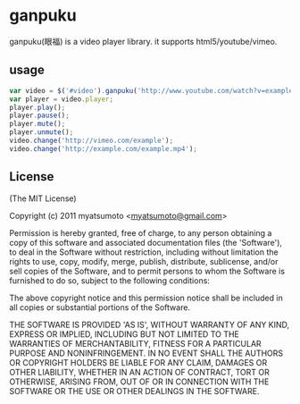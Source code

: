 # ganpuku
ganpuku(眼福) is a video player library. it supports html5/youtube/vimeo.

## usage
```javascript
var video = $('#video').ganpuku('http://www.youtube.com/watch?v=example');
var player = video.player;
player.play();
player.pause();
player.mute();
player.unmute();
video.change('http://vimeo.com/example');
video.change('http://example.com/example.mp4');
```

## License

(The MIT License)

Copyright (c) 2011 myatsumoto &lt;myatsumoto@gmail.com&gt;

Permission is hereby granted, free of charge, to any person obtaining
a copy of this software and associated documentation files (the
'Software'), to deal in the Software without restriction, including
without limitation the rights to use, copy, modify, merge, publish,
distribute, sublicense, and/or sell copies of the Software, and to
permit persons to whom the Software is furnished to do so, subject to
the following conditions:

The above copyright notice and this permission notice shall be
included in all copies or substantial portions of the Software.

THE SOFTWARE IS PROVIDED 'AS IS', WITHOUT WARRANTY OF ANY KIND,
EXPRESS OR IMPLIED, INCLUDING BUT NOT LIMITED TO THE WARRANTIES OF
MERCHANTABILITY, FITNESS FOR A PARTICULAR PURPOSE AND NONINFRINGEMENT.
IN NO EVENT SHALL THE AUTHORS OR COPYRIGHT HOLDERS BE LIABLE FOR ANY
CLAIM, DAMAGES OR OTHER LIABILITY, WHETHER IN AN ACTION OF CONTRACT,
TORT OR OTHERWISE, ARISING FROM, OUT OF OR IN CONNECTION WITH THE
SOFTWARE OR THE USE OR OTHER DEALINGS IN THE SOFTWARE.

